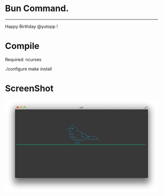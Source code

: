 # Bun Command.

---------------------------------------

Happy Birthday @yutopp !

# Compile
Required: ncurses

./configure 
make install

# ScreenShot
![SS](./SS.png)

